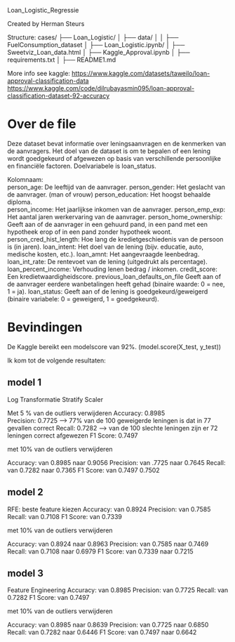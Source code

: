 Loan_Logistic_Regressie

Created by Herman Steurs

Structure:
cases/
├── Loan_Logistic/
│ ├── data/
│ │ ├── FuelConsumption_dataset
│ ├── Loan_Logistic.ipynb/
│ ├── Sweetviz_Loan_data.html
│ ├── Kaggle_Approval.ipynb
│ ├── requirements.txt
│ ├── README1.md 


More info see kaggle:
https://www.kaggle.com/datasets/taweilo/loan-approval-classification-data
https://www.kaggle.com/code/dilrubayasmin095/loan-approval-classification-dataset-92-accuracy

# Over de file
Deze dataset bevat informatie over leningsaanvragen en de kenmerken van de aanvragers. Het doel van de dataset is om te bepalen of een lening wordt goedgekeurd of afgewezen op basis van verschillende persoonlijke en financiële factoren.
Doelvariabele is loan_status.


Kolomnaam:	
person_age: De leeftijd van de aanvrager. 
person_gender: Het geslacht van de aanvrager. (man of vrouw)
person_education: Het hoogst behaalde diploma.  
person_income: Het jaarlijkse inkomen van de aanvrager.
person_emp_exp: Het aantal jaren werkervaring van de aanvrager.
person_home_ownership: Geeft aan of de aanvrager in een gehuurd pand, in een pand met een hypotheek erop of in een pand zonder hypotheek woont.	
person_cred_hist_length: Hoe lang de kredietgeschiedenis van de persoon is (in jaren).
loan_intent: Het doel van de lening (bijv. educatie, auto, medische kosten, etc.).
loan_amnt: Het aangevraagde leenbedrag.
loan_int_rate: De rentevoet van de lening (uitgedrukt als percentage).
loan_percent_income: Verhouding lenen bedrag / inkomen.
credit_score: Een kredietwaardigheidscore.
previous_loan_defaults_on_file	Geeft aan of de aanvrager eerdere wanbetalingen heeft gehad (binaire waarde: 0 = nee, 1 = ja). 
loan_status: Geeft aan of de lening is goedgekeurd/geweigerd (binaire variabele: 0 = geweigerd, 1 = goedgekeurd).


# Bevindingen
De Kaggle bereikt een modelscore van 92%.  (model.score(X_test, y_test))

Ik kom tot de volgende resultaten:

## model 1
Log Transformatie
Stratify
Scaler

Met 5 % van de outliers verwijderen 
Accuracy: 0.8985  
Precision: 0.7725 --> 77% van de 100 geweigerde leningen is dat in 77 gevallen correct
Recall: 0.7282 --> van de 100 slechte leningen zijn er 72 leningen correct afgewezen
F1 Score: 0.7497 

met 10% van de outliers verwijderen 

Accuracy: van 0.8985 naar 0.9056
Precision: van .7725 naar 0.7645
Recall: van 0.7282 naar 0.7365
F1 Score: van 0.7497 0.7502

## model 2
RFE: beste feature kiezen 
Accuracy: van 0.8924
Precision: van 0.7585
Recall: van 0.7108 
F1 Score: van 0.7339

met 10% van de outliers verwijderen 

Accuracy: van 0.8924 naar 0.8963
Precision: van 0.7585 naar 0.7469
Recall: van 0.7108 naar 0.6979
F1 Score: van 0.7339 naar 0.7215


## model 3
Feature Engineering
Accuracy: van 0.8985 
Precision: van 0.7725 
Recall: van 0.7282 
F1 Score: van 0.7497 

met 10% van de outliers verwijderen 

Accuracy: van 0.8985 naar 0.8639
Precision: van 0.7725 naar 0.6850
Recall: van 0.7282 naar 0.6446
F1 Score: van 0.7497 naar 0.6642





